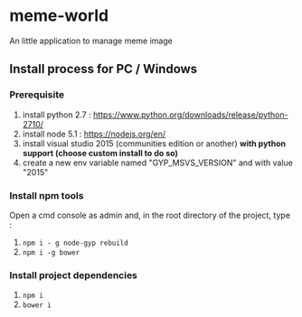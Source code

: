 # meme-world
An little application to manage meme image

## Install process for PC / Windows

### Prerequisite

1. install python 2.7 : https://www.python.org/downloads/release/python-2710/
2. install node 5.1 : https://nodejs.org/en/
3. install visual studio 2015 (communities edition or another) **with python support (choose custom install to do so)**
4. create a new env variable named "GYP_MSVS_VERSION" and with value "2015"

### Install npm tools
Open a cmd console as admin and, in the root directory of the project, type  :

1. ``` npm i - g node-gyp rebuild ```
2. ``` npm i -g bower ```


### Install project dependencies
1. ``` npm i ```
2. ``` bower i ```

